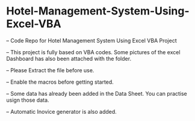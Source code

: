 # Hotel-Management-System-Using-Excel-VBA

– Code Repo for Hotel Management System Using Excel VBA Project

– This project is fully based on VBA codes. Some pictures of the excel Dashboard has also been attached with the folder. 

– Please Extract the file before use.

– Enable the macros before getting started.

– Some data has already been added in the Data Sheet. You can practise usign those data. 

– Automatic Inovice generator is also added.

